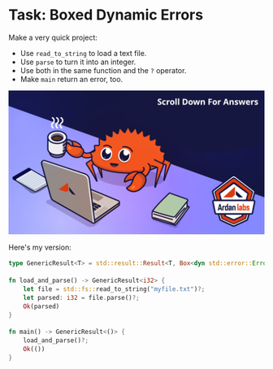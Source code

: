 # Task: Boxed Dynamic Errors

Make a very quick project:

* Use `read_to_string` to load a text file.
* Use `parse` to turn it into an integer.
* Use both in the same function and the `?` operator.
* Make `main` return an error, too.

![](../images/ScrollTime.png)

Here's my version:

```rust
type GenericResult<T> = std::result::Result<T, Box<dyn std::error::Error>>;

fn load_and_parse() -> GenericResult<i32> {
    let file = std::fs::read_to_string("myfile.txt")?;
    let parsed: i32 = file.parse()?;
    Ok(parsed)
}

fn main() -> GenericResult<()> {
    load_and_parse()?;
    Ok(())
}
```